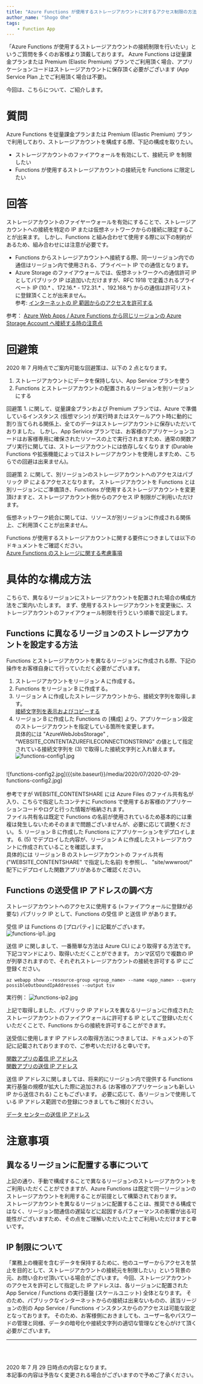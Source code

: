 ```yaml
---
title: "Azure Functions が使用するストレージアカウントに対するアクセス制限の方法"
author_name: "Shogo Ohe"
tags:
    - Function App
---
```

「Azure Functions が使用するストレージアカウントの接続制限を行いたい」というご質問を多くのお客様より頂戴しております。
Azure Functions は従量課金プランまたは Premium (Elastic Premium) プランでご利用頂く場合、アプリケーションコードはストレージアカウントに保存頂く必要がございます (App Service Plan 上でご利用頂く場合は不要)。

今回は、こちらについて、ご紹介します。

# 質問
Azure Functions を従量課金プランまたは Premium (Elastic Premium) プランで利用しており、ストレージアカウントを構成する際、下記の構成を取りたい。
- ストレージアカウントのファイアウォールを有効にして、接続元 IP を制限したい
- Functions が使用するストレージアカウントの接続元を Functions に限定したい

# 回答
ストレージアカウントのファイヤーウォールを有効にすることで、ストレージアカウントへの接続を特定の IP または仮想ネットワークからの接続に限定することが出来ます。
しかし、Functions と組み合わせて使用する際に以下の制約があるため、組み合わせには注意が必要です。

- Functions からストレージアカウントへ接続する際、同一リージョン内での通信はリージョン内で使用される、プライベート IP での通信となります。
- Azure Storage のファイアウォールでは、仮想ネットワークへの通信許可 IP としてパブリック IP は追加いただけますが、RFC 1918 で定義されるプライベート IP (10.* 、172.16.* - 172.31.* 、192.168.*) からの通信は許可リストに登録頂くことが出来ません。<br />
参考: [インターネットの IP 範囲からのアクセスを許可する](https://docs.microsoft.com/ja-jp/azure/storage/common/storage-network-security#grant-access-from-an-internet-ip-range) <br/>

参考：
[Azure Web Apps / Azure Functions から同じリージョンの Azure Storage Account へ接続する時の注意点](https://docs.microsoft.com/ja-jp/archive/blogs/jpcie/azure-web-apps-azure-functions-から同じリージョンの-azure-storage-account-へ接続する時#別リージョンであれば問題なく設定できる) <br />



# 回避策
2020 年 7 月時点でご案内可能な回避策は、以下の 2 点となります。

 1. ストレージアカウントにデータを保持しない、App Service プランを使う
 2. Functions とストレージアカウントの配置されるリージョンを別リージョンにする

回避策 1. に関して、従量課金プランおよび Premium プランでは、Azure で準備しているインスタンス (仮想マシン) が実行時またはスケールアウト時に動的に割り当てられる関係上、全てのデータはストレージアカウントに保存いただいておりました。
しかし、App Serivice プランでは、お客様のアプリケーションコードはお客様専用に確保されたリソースの上で実行されますため、通常の関数アプリ実行に関しては、ストレージアカウントには依存しなくなります (Durable Functions や拡張機能によってはストレージアカウントを使用しますため、こちらでの回避は出来ません)。

回避策 2. に関して、別リージョンのストレージアカウントへのアクセスはパブリック IP によるアクセスとなります。
ストレージアカウントを Functions とは別リージョンにご準備頂き、Functions が使用するストレージアカウントを変更頂けますと、ストレージアカウント側からのアクセス IP 制限がご利用いただけます。

仮想ネットワーク統合に関しては、リソースが別リージョンに作成される関係上、ご利用頂くことが出来ません。


Functions が使用するストレージアカウントに関する要件につきましては以下のドキュメントをご確認ください。<br />
[Azure Functions のストレージに関する考慮事項](https://docs.microsoft.com/ja-jp/azure/azure-functions/storage-considerations) <br />

# 具体的な構成方法
こちらで、異なるリージョンにストレージアカウントを配置された場合の構成方法をご案内いたします。
まず、使用するストレージアカウントを変更後に、ストレージアカウントのファイアウォール制限を行うという順番で設定します。

## Functions に異なるリージョンのストレージアカウントを設定する方法

Functions とストレージアカウントを異なるリージョンに作成される際、下記の操作をお客様自身にて行っていただく必要がございます。
  1.  ストレージアカウントをリージョン A に作成する。
  2.  Functions をリージョン B に作成する。
  3.  リージョン A に作成したストレージアカウントから、接続文字列を取得します。<br />
    [接続文字列を表示およびコピーする](https://docs.microsoft.com/ja-jp/azure/storage/common/storage-configure-connection-string#view-and-copy-a-connection-string) <br />
  4.  リージョン B に作成した Functions の [構成] より、アプリケーション設定のストレージアカウントを指定している箇所を変更します。 <br />
    具体的には "AzureWebJobsStorage" , "WEBSITE_CONTENTAZUREFILECONNECTIONSTRING" の値として指定されている接続文字列を (3) で取得した接続文字列と入れ替えます。 <br />
![functions-config1.jpg]({{site.baseurl}}/media/2020/07/2020-07-29-functions-config1.jpg) <br />
 <br />
![functions-config2.jpg]({{site.baseurl}}/media/2020/07/2020-07-29-functions-config2.jpg) <br />
    <br />
    参考ですが WEBSITE_CONTENTSHARE には Azure Files のファイル共有名が入り、こちらで指定したコンテナに Functions で使用するお客様のアプリケーションコードやログと行った情報が格納されます。 <br />
    ファイル共有名は既定で Functions の名前が使用されているため基本的には重複は発生しないためそのままで問題ございませんが、必要に応じて調整ください。
  5. リージョン B に作成した Functions にアプリケーションをデプロイします。
  6. (5) でデプロイした内容が、リージョン A に作成したストレージアカウントに作成されていることを確認します。<br/>
具体的には リージョン B のストレージアカウントの ファイル共有 ("WEBSITE_CONTENTSHARE" で指定した名前) を参照し、 "site/wwwroot/" 配下にデプロイした関数アプリがあるかご確認ください。


## Functions の送受信 IP アドレスの調べ方
ストレージアカウントへのアクセスに使用する (=ファイアウォールに登録が必要な) パブリック IP として、Functions の受信 IP と送信 IP があります。

受信 IP は Functions の [プロパティ] に記載がございます。 <br />
![functions-ip1..jpg]({{site.baseurl}}/media/2020/07/2020-07-29-functions-property.jpg)

送信 IP に関しまして、一番簡単な方法は Azure CLI により取得する方法です。
下記コマンドにより、取得いただくことができます。
カンマ区切りで複数の IP が列挙されますので、それぞれストレージアカウントの接続を許可する IP にご登録ください。

`az webapp show --resource-group <group_name> --name <app_name> --query possibleOutboundIpAddresses --output tsv`

実行例：
 ![functions-ip2.jpg]({{site.baseurl}}/media/2020/07/2020-07-29-functions-ip-cli.jpg)

上記で取得しました、パブリック IP アドレスを異なるリージョンに作成されたストレージアカウントのファイアウォールに許可する IP としてご登録いただくいただくことで、Functions からの接続を許可することができます。
 

送受信に使用します IP アドレスの取得方法につきましては、ドキュメントの下記に記載されておりますので、ご参考いただけると幸いです。

  [関数アプリの着信 IP アドレス](https://docs.microsoft.com/ja-jp/azure/azure-functions/ip-addresses#function-app-inbound-ip-address) <br />
  [関数アプリの送信 IP アドレス](https://docs.microsoft.com/ja-jp/azure/azure-functions/ip-addresses#function-app-outbound-ip-addresses) <br />


送信 IP アドレスに関しましては、将来的にリージョン内で提供する Functions 実行基盤の規模が拡大した際に追加される (お客様のアプリケーションも新しい IP から送信される) こともございます。
必要に応じて、各リージョンで使用している IP アドレス範囲での登録につきましてもご検討ください。<br />

[データ センターの送信 IP アドレス](https://docs.microsoft.com/ja-jp/azure/azure-functions/ip-addresses#data-center-outbound-ip-addresses)<br />




# 注意事項

## 異なるリージョンに配置する事について
上記の通り、手動で構成することで異なるリージョンのストレージアカウントをご利用いただくことができますが、Azure Functions は既定で同一リージョンのストレージアカウントを利用することが前提として構築されております。<br/>
ストレージアカウントを異なるリージョンに配置することは、推奨できる構成ではなく、リージョン間通信の遅延などに起因するパフォーマンスの影響が出る可能性がございますため、その点をご理解いただいた上でご利用いただけますと幸いです。

## IP 制限について
「業務上の機密を含むデータを保持するために、他のユーザーからアクセスを禁止を目的として、ストレージアカウントの接続元を制限したい」という背景の元、お問い合わせ頂いている場合がございます。
今回、ストレージアカウントのアクセスを許可として指定した IP アドレスは、各リージョンに配置された App Service / Functions の実行基盤 (スケールユニット) 全体となります。
そのため、パブリックなインターネットからの接続は出来ないものの、該当リージョンの別の App Service / Functions インスタンスからのアクセスは可能な設定となっております。
そのため、お客様側におきましても、ユーザー名やパスワードの管理と同様、データの暗号化や接続文字列の適切な管理などを心がけて頂く必要がございます。

---

<br>
<br>

2020 年 7 月 29 日時点の内容となります。<br>
本記事の内容は予告なく変更される場合がございますので予めご了承ください。

<br>
<br>